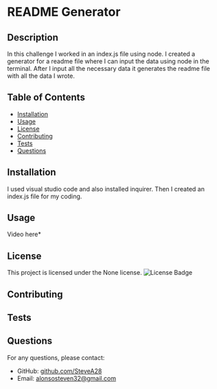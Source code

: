 # README Generator

## Description
 In this challenge I worked in an index.js file using node. I created a generator for a readme file where I can input the data using node in the terminal. After I input all the necessary data it generates the readme file with all the data I wrote.

## Table of Contents
- [Installation](#installation)
- [Usage](#usage)
- [License](#license)
- [Contributing](#contributing)
- [Tests](#tests)
- [Questions](#questions)

## Installation
I used visual studio code and also installed inquirer. Then I created an index.js file for my coding.

## Usage
Video here*

## License
This project is licensed under the None license.
![License Badge](https://img.shields.io/badge/license-None-green)

## Contributing


## Tests


## Questions
For any questions, please contact:
- GitHub: [github.com/SteveA28](https://github.com/github.com/SteveA28)
- Email: alonsosteven32@gmail.com